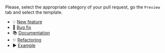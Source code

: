 Please, select the appropriate category of your pull request, go the `Preview` tab and select the template.

* :bulb: [New feature](?expand=1&template=pull_request_template_new-feature.md) 
* :wrench: [Bug fix](?expand=1&template=pull_request_template_bug-fix.md)
* :books: [Documentation](?expand=1&template=pull_request_template_documentation.md)
* :sparkles: [Refactoring](?expand=1&template=pull_request_template_refactoring.md) 
* :arrow_forward: [Example](?expand=1&template=pull_request_template_example.md) 